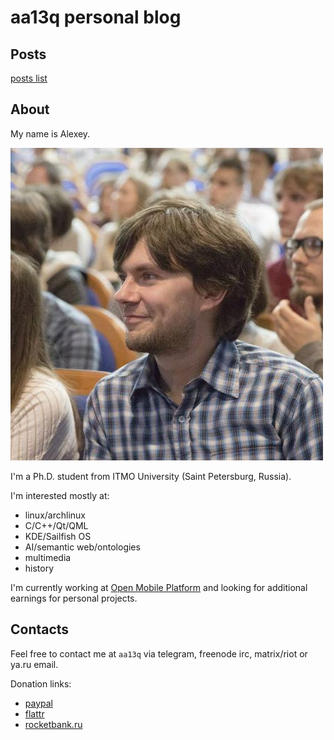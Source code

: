# aa13q personal blog

## Posts

[posts list](posts/meta.md)

## About

My name is Alexey.

![photo](assets/img/aa13q.jpeg)

I'm a Ph.D. student from ITMO University (Saint Petersburg, Russia).

I'm interested mostly at:
+ linux/archlinux
+ C/C++/Qt/QML
+ KDE/Sailfish OS
+ AI/semantic web/ontologies
+ multimedia
+ history

I'm currently working at [Open Mobile Platform](http://omprussia.ru/) and looking for additional earnings for personal projects.

## Contacts

Feel free to contact me at `aa13q` via telegram, freenode irc, matrix/riot or ya.ru email.

Donation links:

+ [paypal](https://paypal.me/aa13q)
+ [flattr](https://flattr.com/profile/aa13q)
+ [rocketbank.ru](https://rocketbank.ru/aa13q-alexey-andreyev)
